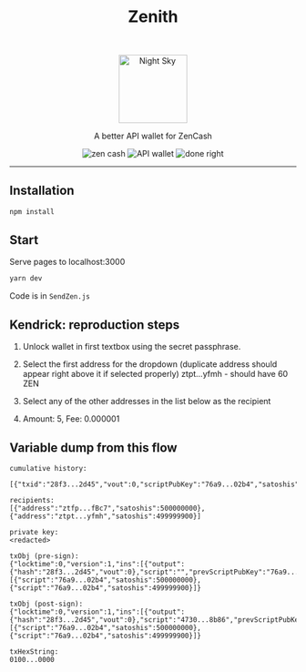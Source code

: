 <h1 align="center">Zenith</h1> <br>
<p align="center">
  <img alt="Night Sky" src="https://user-images.githubusercontent.com/943555/33152553-02da6b30-cf92-11e7-993d-57da7edf010a.png" width="120">
</p>
<p align="center">A better API wallet for ZenCash</p>

<p align="center">
  <img alt="zen cash" src="https://img.shields.io/badge/zen-cash-ff69b4.svg">
  <img alt="API wallet" src="https://img.shields.io/badge/API-Wallet-blue.svg">
  <img alt="done right" src="https://img.shields.io/badge/done-right-brightgreen.svg">
</p>

---

## Installation

```bash
npm install
```

## Start

Serve pages to localhost:3000
```bash
yarn dev
``` 

Code is in `SendZen.js`

## Kendrick: reproduction steps

1. Unlock wallet in first textbox using the secret passphrase.
2. Select the first address for the dropdown (duplicate address should appear right above it if selected properly)
ztpt...yfmh - should have 60 ZEN

3. Select any of the other addresses in the list below as the recipient

4. Amount: 5, Fee: 0.000001

## Variable dump from this flow

```
cumulative history: 
 [{"txid":"28f3...2d45","vout":0,"scriptPubKey":"76a9...02b4","satoshis":1000000000,"cumSatoshis":1000000000}]

recipients: 
[{"address":"ztfp...fBc7","satoshis":500000000},{"address":"ztpt...yfmh","satoshis":499999900}]

private key: 
<redacted>

txObj (pre-sign): 
{"locktime":0,"version":1,"ins":[{"output":{"hash":"28f3...2d45","vout":0},"script":"","prevScriptPubKey":"76a9...02b4","sequence":"ffffffff"}],"outs":[{"script":"76a9...02b4","satoshis":500000000},{"script":"76a9...02b4","satoshis":499999900}]}

txObj (post-sign): 
{"locktime":0,"version":1,"ins":[{"output":{"hash":"28f3...2d45","vout":0},"script":"4730...8b86","prevScriptPubKey":"76a9...02b4","sequence":"ffffffff"}],"outs":[{"script":"76a9...02b4","satoshis":500000000},{"script":"76a9...02b4","satoshis":499999900}]}

txHexString: 
0100...0000
```
